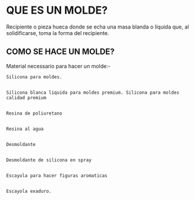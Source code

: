 # QUE ES UN MOLDE?

Recipiente o pieza hueca donde se echa una masa blanda o líquida que, al solidificarse, toma la forma del recipiente.


## COMO SE HACE UN MOLDE?

Material necessario para hacer un molde:-  


    Silicona para moldes. 
    
    
    Silicona blanca liquida para moldes premium. Silicona para moldes calidad premium
    
    
    Resina de poliuretano
    
    
    Resina al agua
    
    
    Desmoldante
    
    
    Desmoldante de silicona en spray
    
    
    Escayola para hacer figuras aromaticas
    
    
    Escayola exaduro.

